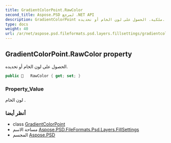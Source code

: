 ```yaml
---
title: GradientColorPoint.RawColor
second_title: Aspose.PSD لمرجع .NET API
description: GradientColorPoint ملكية. الحصول على لون الخام أو تحديده.
type: docs
weight: 40
url: /ar/net/aspose.psd.fileformats.psd.layers.fillsettings/gradientcolorpoint/rawcolor/
---
```

## GradientColorPoint.RawColor property

الحصول على لون الخام أو تحديده.

```csharp
public    RawColor { get; set; }
```

### Property_Value

لون الخام .

### أنظر أيضا

* class [GradientColorPoint](../)
* مساحة الاسم [Aspose.PSD.FileFormats.Psd.Layers.FillSettings](../../gradientcolorpoint/)
* المجسم [Aspose.PSD](../../../)


